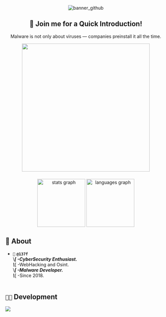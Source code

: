 <div align="center">

![banner_github](https://github.com/user-attachments/assets/fde74915-7406-4971-be46-35b62e64cf49)

## 🍭 Join me for a Quick Introduction!
Malware is not only about viruses — companies preinstall it all the time.

<img src="https://github.com/0x00G/0x00G/assets/114768995/57f8f052-65ef-42db-972e-ce773ef93f51" width="400" />

</div>

###

<div align="center">
  <img src="https://github-readme-stats.vercel.app/api?username=137f&show_icons=true&hide_title=false&hide_rank=false&include_all_commits=true&count_private=true&disable_animations=false&theme=dracula&locale=en&hide_border=false" height="150" alt="stats graph"  />
  <img src="https://github-readme-stats.vercel.app/api/top-langs?locale=en&hide_title=false&layout=compact&card_width=320&langs_count=5&theme=dracula&hide_border=false&username=137f" height="150" alt="languages graph"  />
</div>

###

## 🚨 About

- `💉` **`@137f`**<br>
\\___[ -CyberSecurity Enthusiast.<br>
\\___[ -WebHacking and Osint.<br>
\\___[ -Malware Developer.<br>
\\___[ -Since 2018.<br>
&nbsp;&nbsp;&nbsp;&nbsp;&nbsp;&nbsp;&nbsp;

## `👨‍💻` Development
[![](https://skillicons.dev/icons?i=c,cpp,python,bash,powershell,neovim,vim,visualstudio,vscode,arch,windows)](https://skillicons.dev)
<p align="center">
</p>
